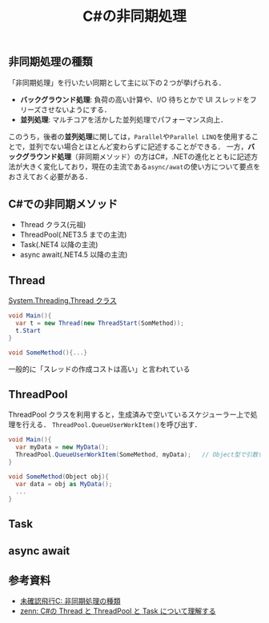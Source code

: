 ﻿---
title: C#の非同期処理
categories: [C#]
tags:
  - C#
  - 非同期
---

## 非同期処理の種類

「非同期処理」を行いたい同期として主に以下の２つが挙げられる．

- **バックグラウンド処理**: 負荷の高い計算や、I/O 待ちとかで UI スレッドをフリーズさせないようにする．
- **並列処理**: マルチコアを活かした並列処理でパフォーマンス向上．

このうち，後者の**並列処理**に関しては，`Parallel`や`Parallel LINQ`を使用することで，並列でない場合とほとんど変わらずに記述することができる．
一方，**バックグラウンド処理**（非同期メソッド）の方はC#，.NETの進化とともに記述方法が大きく変化しており，現在の主流である`async/awat`の使い方について要点をおさえておく必要がある．

## C#での非同期メソッド

- Thread クラス(元祖)
- ThreadPool(.NET3.5 までの主流)
- Task(.NET4 以降の主流)
- async await(.NET4.5 以降の主流)

## Thread

[System.Threading.Thread クラス](https://learn.microsoft.com/ja-jp/dotnet/api/system.threading.thread?view=net-8.0)

```cs
void Main(){
  var t = new Thread(new ThreadStart(SomMethod));
  t.Start
}

void SomeMethod(){...}
```

一般的に「スレッドの作成コストは高い」と言われている

## ThreadPool

ThreadPool クラスを利用すると，生成済みで空いているスケジューラー上で処理を行える．
`ThreadPool.QueueUserWorkItem()`を呼び出す．

```cs
void Main(){
  var myData = new MyData();
  ThreadPool.QueueUserWorkItem(SomeMethod, myData);   // Object型で引数を渡せる
}

void SomeMethod(Object obj){
  var data = obj as MyData();
  ...
}
```

## Task

## async await

## 参考資料

- [未確認飛行C: 非同期処理の種類](https://ufcpp.net/study/csharp/AsyncVariation.html)
- [zenn: C#の Thread と ThreadPool と Task について理解する](https://zenn.dev/higty/articles/fea5f57cd1b1c2)
